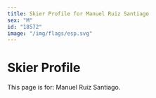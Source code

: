 ```yaml
---
title: Skier Profile for Manuel Ruiz Santiago
sex: "M"
id: "18572"
image: "/img/flags/esp.svg" 
---
```


# Skier Profile

This page is for: Manuel Ruiz Santiago.
    